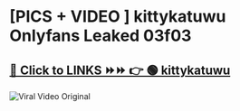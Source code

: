 
 # [PICS + VIDEO ] kittykatuwu Onlyfans Leaked 03f03

## <h2><a href="https://clipsfans.com/kittykatuwu&ref=git">🔗 Click to LINKS ⏩⏩ 👉 🟢 kittykatuwu </a></h2>

<a href="https://clipsfans.com/kittykatuwu&ref=git" rel="nofollow" data-target="animated-image.originalLink"><img src="https://i.ibb.co.com/xMMVF88/686577567.gif" alt="Viral Video Original" style="max-width: 100%; display: inline-block;" data-target="animated-image.originalImage"></a>


